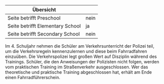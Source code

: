 | Übersicht | |
| --- | --- |
| Seite betrifft Preschool | nein |
| Seite betrifft Elementary School | ja |
| Seite betrifft Secondary School | nein |

Im 4. Schuljahr nehmen die Schüler am Verkehrsunterricht der Polizei teil, um die Verkehrsregeln kennenzulernen und diese beim Fahrradfahren einzuüben. Die Verkehrspolizei legt großen Wert auf Disziplin während des Trainings. Schüler, die den Anweisungen der Polizisten nicht folgen, werden vom praktischen Training im Straßenverkehr ausgeschlossen. Wer das theoretische und praktische Training abgeschlossen hat, erhält am Ende einen Fahrradführerschein.